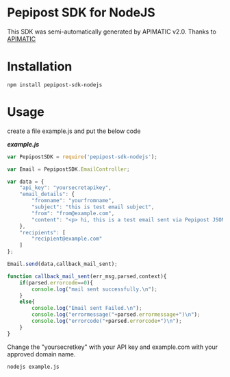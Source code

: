 Pepipost SDK for NodeJS 
=================
This SDK was semi-automatically generated by APIMATIC v2.0. Thanks to [APIMATIC](http://apimatic.io/)

Installation
=================
```
npm install pepipost-sdk-nodejs
```

Usage
=================
create a file example.js and put the below code

***example.js***
```js
var PepipostSDK = require('pepipost-sdk-nodejs');

var Email = PepipostSDK.EmailController;

var data = {
    "api_key": "yoursecretapikey",
    "email_details": {
        "fromname": "yourfromname",
        "subject": "this is test email subject",
        "from": "from@example.com",
        "content": "<p> hi, this is a test email sent via Pepipost JSON API.</p>"
    },
    "recipients": [
        "recipient@example.com"
    ]
};

Email.send(data,callback_mail_sent);

function callback_mail_sent(err_msg,parsed,context){
    if(parsed.errorcode==0){
        console.log("mail sent successfully.\n");
    }
    else{
        console.log("Email sent Failed.\n");
        console.log("errormessage("+parsed.errormessage+")\n");
        console.log("errorcode("+parsed.errorcode+")\n");
    }    
}
```

Change the "yoursecretkey" with your API key and example.com with your approved domain name.

```
nodejs example.js
```
